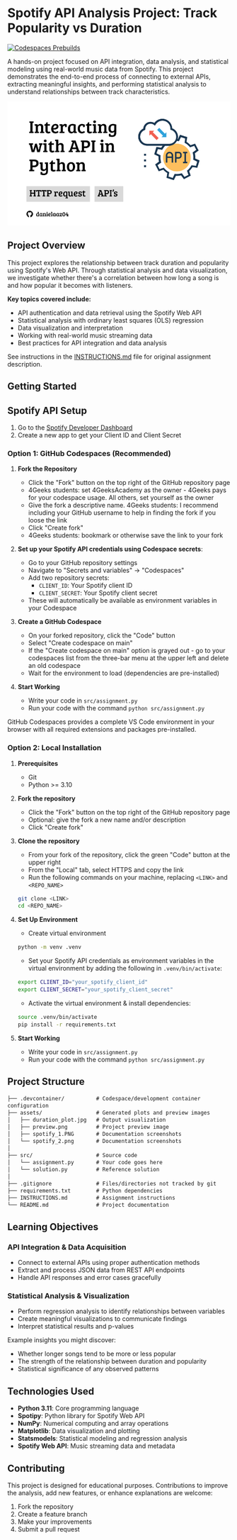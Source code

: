 # Spotify API Analysis Project: Track Popularity vs Duration

[![Codespaces Prebuilds](https://github.com/4GeeksAcademy/gperdrizet-interacting-with-api-python-project-tutorial/actions/workflows/codespaces/create_codespaces_prebuilds/badge.svg)](https://github.com/4GeeksAcademy/gperdrizet-interacting-with-api-python-project-tutorial/actions/workflows/codespaces/create_codespaces_prebuilds)

A hands-on project focused on API integration, data analysis, and statistical modeling using real-world music data from Spotify. This project demonstrates the end-to-end process of connecting to external APIs, extracting meaningful insights, and performing statistical analysis to understand relationships between track characteristics.

![Project Preview](assets/preview.png)

## Project Overview
This project explores the relationship between track duration and popularity using Spotify's Web API. Through statistical analysis and data visualization, we investigate whether there's a correlation between how long a song is and how popular it becomes with listeners.

**Key topics covered include:**
- API authentication and data retrieval using the Spotify Web API
- Statistical analysis with ordinary least squares (OLS) regression
- Data visualization and interpretation
- Working with real-world music streaming data
- Best practices for API integration and data analysis

See instructions in the [INSTRUCTIONS.md](INSTRUCTIONS.md) file for original assignment description.


## Getting Started

## Spotify API Setup
1. Go to the [Spotify Developer Dashboard](https://developer.spotify.com/dashboard)
2. Create a new app to get your Client ID and Client Secret

### Option 1: GitHub Codespaces (Recommended)

1. **Fork the Repository**
   - Click the "Fork" button on the top right of the GitHub repository page
   - 4Geeks students: set 4GeeksAcademy as the owner - 4Geeks pays for your codespace usage. All others, set yourself as the owner
   - Give the fork a descriptive name. 4Geeks students: I recommend including your GitHub username to help in finding the fork if you loose the link
   - Click "Create fork"
   - 4Geeks students: bookmark or otherwise save the link to your fork

2. **Set up your Spotify API credentials using Codespace secrets**:
   - Go to your GitHub repository settings
   - Navigate to "Secrets and variables" → "Codespaces"
   - Add two repository secrets:
     - `CLIENT_ID`: Your Spotify client ID
     - `CLIENT_SECRET`: Your Spotify client secret
   - These will automatically be available as environment variables in your Codespace

3. **Create a GitHub Codespace**
   - On your forked repository, click the "Code" button
   - Select "Create codespace on main"
   - If the "Create codespace on main" option is grayed out - go to your codespaces list from the three-bar menu at the upper left and delete an old codespace
   - Wait for the environment to load (dependencies are pre-installed)

4. **Start Working**
   - Write your code in `src/assignment.py`
   - Run your code with the command `python src/assignment.py`

GitHub Codespaces provides a complete VS Code environment in your browser with all required extensions and packages pre-installed.

### Option 2: Local Installation

1. **Prerequisites**
   - Git
   - Python >= 3.10

2. **Fork the repository**
   - Click the "Fork" button on the top right of the GitHub repository page
   - Optional: give the fork a new name and/or description
   - Click "Create fork"

3. **Clone the repository**
   - From your fork of the repository, click the green "Code" button at the upper right
   - From the "Local" tab, select HTTPS and copy the link
   - Run the following commands on your machine, replacing `<LINK>` and `<REPO_NAME>`

   ```bash
   git clone <LINK>
   cd <REPO_NAME>
   ```

4. **Set Up Environment**
   - Create virtual environment

   ```bash
   python -m venv .venv
   ```

   - Set your Spotify API credentials as environment variables in the virtual environment by adding the following in `.venv/bin/activate`:

   ```bash
   export CLIENT_ID="your_spotify_client_id"
   export CLIENT_SECRET="your_spotify_client_secret"
   ```

   - Activate the virtual environment & install dependencies:
   ```bash
   source .venv/bin/activate
   pip install -r requirements.txt
   ```

5. **Start Working**
   - Write your code in `src/assignment.py`
   - Run your code with the command `python src/assignment.py`


## Project Structure
```
├── .devcontainer/          # Codespace/development container configuration
├── assets/                 # Generated plots and preview images
│   ├── duration_plot.jpg   # Output visualization
│   ├── preview.png         # Project preview image
│   ├── spotify_1.PNG       # Documentation screenshots
│   └── spotify_2.png       # Documentation screenshots
│
├── src/                    # Source code
│   └── assignment.py       # Your code goes here
│   └── solution.py         # Reference solution
│
├── .gitignore              # Files/directories not tracked by git
├── requirements.txt        # Python dependencies
├── INSTRUCTIONS.md         # Assignment instructions
└── README.md               # Project documentation
```


## Learning Objectives

### API Integration & Data Acquisition
- Connect to external APIs using proper authentication methods
- Extract and process JSON data from REST API endpoints
- Handle API responses and error cases gracefully

### Statistical Analysis & Visualization
- Perform regression analysis to identify relationships between variables
- Create meaningful visualizations to communicate findings
- Interpret statistical results and p-values


Example insights you might discover:
- Whether longer songs tend to be more or less popular
- The strength of the relationship between duration and popularity
- Statistical significance of any observed patterns

## Technologies Used
- **Python 3.11**: Core programming language
- **Spotipy**: Python library for Spotify Web API
- **NumPy**: Numerical computing and array operations
- **Matplotlib**: Data visualization and plotting
- **Statsmodels**: Statistical modeling and regression analysis
- **Spotify Web API**: Music streaming data and metadata

## Contributing
This project is designed for educational purposes. Contributions to improve the analysis, add new features, or enhance explanations are welcome:

1. Fork the repository
2. Create a feature branch
3. Make your improvements
4. Submit a pull request